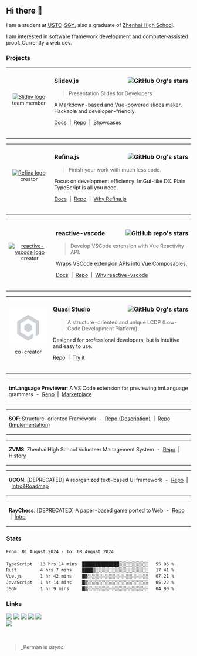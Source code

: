 ## Hi there 👋

I am a student at [USTC](https://en.ustc.edu.cn/)-[SGY](https://en.scgy.ustc.edu.cn/), also a graduate of [Zhenhai High School](http://www.zhzx.net.cn).

I am interested in software framework development and computer-assisted proof. Currently a web dev.

### Projects

<!----------------------->

<table><tbody><tr>
<td align="middle" width="170px">

<a href="https://github.com/slidevjs/slidev"><img alt="Slidev logo" src="https://sli.dev/logo-title.png" width="140"></a><br/>
team member

<br/>

</td>
<td align="left" width="630px">

### Slidev.js <img align="right" src="https://img.shields.io/github/stars/slidevjs?style=flat-square&color=gold" alt="GitHub Org's stars" title="GitHub org's stars">

> Presentation Slides for Developers

A Markdown-based and Vue-powered slides maker. Hackable and developer-friendly.

[Docs](https://sli.dev/) &nbsp;|&nbsp; [Repo](https://github.com/slidevjs/slidev) &nbsp;|&nbsp; [Showcases](https://sli.dev/showcases)

<br/>

</td>
</tr></tbody></table>

<!----------------------->

<table><tbody><tr>
<td align="middle" width="170px">

<a href="https://github.com/refinajs/refina"><img alt="Refina logo" src="https://refinajs.github.io/refina/logo.svg" width="140"></a><br/>
creator

<br/>

</td>
<td align="left" width="630px">

### Refina.js <img align="right" src="https://img.shields.io/github/stars/refinajs?style=flat-square&color=gold" alt="GitHub Org's stars" title="GitHub org's stars">

> Finish your work with much less code.

Focus on development efficiency. ImGui-like DX. Plain TypeScript is all you need.

[Docs](https://refinajs.github.io/refina/) &nbsp;|&nbsp; [Repo](https://github.com/refinajs/refina) &nbsp;|&nbsp; [Why Refina.js](https://refinajs.github.io/refina/guide/why.html)

<br/>

</td>
</tr></tbody></table>

<!----------------------->

<table><tbody><tr>
<td align="middle" width="170px">

<a href="https://github.com/KermanX/reactive-vscode"><img alt="reactive-vscode logo" src="https://kermanx.github.io/reactive-vscode/logo.svg" width="140"></a><br/>
creator

<br/>

</td>
<td align="left" width="630px">

### reactive-vscode <img align="right" src="https://img.shields.io/github/stars/KermanX/reactive-vscode?style=flat-square&color=gold" alt="GitHub repo's stars" title="GitHub repo's stars">

> Develop VSCode extension with Vue Reactivity API.

Wraps VSCode extension APIs into Vue Composables.

[Docs](https://kermanx.github.io/reactive-vscode/) &nbsp;|&nbsp; [Repo](https://github.com/KermanX/reactive-vscode) &nbsp;|&nbsp; [Why reactive-vscode](https://kermanx.github.io/reactive-vscode/guide/why.html)

<br/>

</td>
</tr></tbody></table>

<!----------------------->

<table><tbody><tr>
<td align="middle" width="170px">

<a href="https://github.com/Quasi-Studio/quasi"><img alt="Quasi Studio logo" src="https://raw.githubusercontent.com/Quasi-Studio/quasi/main/packages/northstar/favicon.ico" width="140"></a><br/>
co-creator

<br/>

</td>
<td align="left" width="630px">

### Quasi Studio <img align="right" src="https://img.shields.io/github/stars/Quasi-Studio?style=flat-square&color=gold" alt="GitHub Org's stars" title="GitHub org's stars">

> A structure-oriented and unique LCDP (Low-Code Development Platform).

Designed for professional developers, but is intuitive and easy to use.

[Repo](https://github.com/Quasi-Studio/quasi) &nbsp;|&nbsp; [Try it](https://quasi-studio.vercel.app/)

<br/>

</td>
</tr></tbody></table>

<table><tbody><tr><td width="800px">

**tmLanguage Previewer**: A VS Code extension for previewing tmLanguage grammars &nbsp;-&nbsp; [Repo](https://github.com/KermanX/tmLanguage-Previewer) &nbsp;|&nbsp; [Marketplace](https://marketplace.visualstudio.com/items?itemName=kermanx.tmlanguage-previewer)

</td></tr></tbody></table>

<table><tbody><tr><td width="800px">

**SOF**: Structure-oriented Framework &nbsp;-&nbsp; [Repo (Description)](https://github.com/Structure-Oriented-Framework/SOF) &nbsp;|&nbsp; [Repo (Implementation)](https://github.com/Structure-Oriented-Framework/SOF-impl)

</td></tr></tbody></table>

<table><tbody><tr><td width="800px">

**ZVMS**: Zhenhai High School Volunteer Management System &nbsp;-&nbsp; [Repo](https://github.com/zvms/zvms) &nbsp;|&nbsp; [History](https://zz-developer.github.io/projects/zvms/)

</td></tr></tbody></table>

<table><tbody><tr><td width="800px">

**UCON**: [DEPRECATED] A reorganized text-based UI framework &nbsp;-&nbsp; [Repo](https://github.com/UniCoderGroup/ucon) &nbsp;|&nbsp; [Intro&Roadmap](https://kermanx.github.io/posts/ucon-project.html)

</td></tr></tbody></table>

<table><tbody><tr><td width="800px">

**RayChess**: [DEPRECATED] A paper-based game ported to Web &nbsp;-&nbsp; [Repo](https://github.com/UniCoderGroup/RayChess) &nbsp;|&nbsp; [Intro](https://kermanx.github.io/posts/raychess.html)

</td></tr></tbody></table>

### Stats

<!--START_SECTION:waka-->

```txt
From: 01 August 2024 - To: 08 August 2024

TypeScript   13 hrs 14 mins  ██████████████░░░░░░░░░░░   55.86 %
Rust         4 hrs 7 mins    ████▒░░░░░░░░░░░░░░░░░░░░   17.41 %
Vue.js       1 hr 42 mins    █▓░░░░░░░░░░░░░░░░░░░░░░░   07.21 %
JavaScript   1 hr 14 mins    █▒░░░░░░░░░░░░░░░░░░░░░░░   05.22 %
JSON         1 hr 9 mins     █▒░░░░░░░░░░░░░░░░░░░░░░░   04.90 %
```

<!--END_SECTION:waka-->

### Links
  
  <a href="mailto:kermanx@qq.com"><img src="https://img.shields.io/badge/-KermanX@qq.com-168de2?style=flat-square&logo=mail.ru&logoColor=white"/></a>
  <a href="https://discord.com/users/1129773314664054804"><img src="https://img.shields.io/badge/-kermanx-5662f6?style=flat-square&logo=discord&logoColor=white"/></a>
  <a href="https://x.com/@_kermanx_"><img src="https://img.shields.io/badge/-_kermanx_-333333?style=flat-square&logo=x&logoColor=white"/></a>
  <a href="https://im.qq.com/"><img src="https://img.shields.io/badge/-@__Kerman-f5f5f5?style=flat-square&logo=tencentqq&logoColor=e81f1f"/></a>
  <a href="https://space.bilibili.com/1273710873"><img src="https://img.shields.io/badge/-@__Kerman-00a1d6?style=flat-square&logo=bilibili&logoColor=white"/></a>
  <br/>
  <a href="https://afdian.com/a/kermanx"><img src="https://img.shields.io/badge/SPONSOR%20ME-white?style=flat-square&label=%E2%9D%A4%EF%B8%8F&labelColor=CCC&color=EEE" /></a>

<br/>

> _Kerman is *async*.
